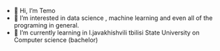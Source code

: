 - 👋 Hi, I’m Temo
- 👀 I’m interested in data science , machine learning and even all of the programing in general.
- 🌱 I’m currently learning in I.javakhishvili tbilisi State University on Computer science (bachelor)
<!--- - 💞️ I’m looking to collaborate on ... 
- 📫 How to reach me ... --->

<!---
TakeItEasy4/TakeItEasy4 is a ✨ special ✨ repository because its `README.md` (this file) appears on your GitHub profile.
You can click the Preview link to take a look at your changes.
--->
